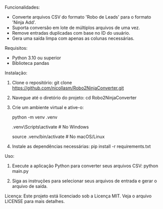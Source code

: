 Funcionalidades:
- Converte arquivos CSV do formato 'Robo de Leads' para o formato 'Ninja Add'.
- Suporta conversão em lote de múltiplos arquivos de uma vez.
- Remove entradas duplicadas com base no ID do usuário.
- Gera uma saída limpa com apenas as colunas necessárias.

Requisitos:
- Python 3.10 ou superior
- Biblioteca pandas

Instalação:
1. Clone o repositório:
   git clone https://github.com/nicollasm/Robo2NinjaConverter.git

2. Navegue até o diretório do projeto:
   cd Robo2NinjaConverter

3. Crie um ambiente virtual e ative-o:
   
   python -m venv .venv
   
   .venv\\Scripts\\activate  # No Windows
   
   source .venv/bin/activate  # No macOS/Linux

5. Instale as dependências necessárias:
   pip install -r requirements.txt

Uso:
1. Execute a aplicação Python para converter seus arquivos CSV:
   python main.py

2. Siga as instruções para selecionar seus arquivos de entrada e gerar o arquivo de saída.

Licença:
Este projeto está licenciado sob a Licença MIT. Veja o arquivo LICENSE para mais detalhes.
